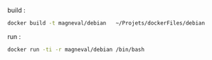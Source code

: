 build :
``` bash
docker build -t magneval/debian   ~/Projets/dockerFiles/debian
```
run :
``` bash
docker run -ti -r magneval/debian /bin/bash
```

